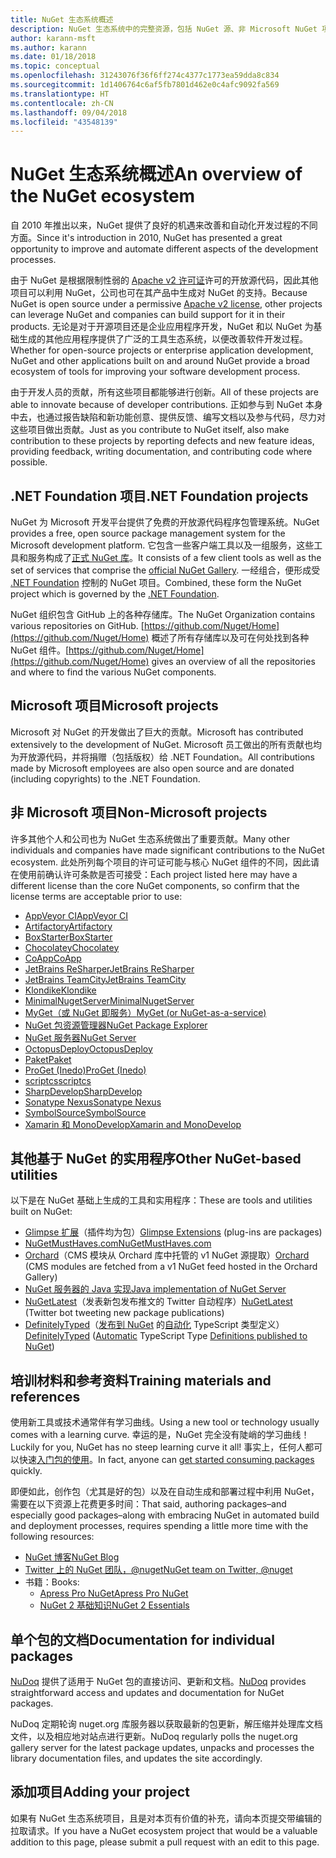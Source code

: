 ```yaml
---
title: NuGet 生态系统概述
description: NuGet 生态系统中的完整资源，包括 NuGet 源、非 Microsoft NuGet 项目、实用程序和培训材料。
author: karann-msft
ms.author: karann
ms.date: 01/18/2018
ms.topic: conceptual
ms.openlocfilehash: 31243076f36f6ff274c4377c1773ea59dda8c834
ms.sourcegitcommit: 1d1406764c6af5fb7801d462e0c4afc9092fa569
ms.translationtype: HT
ms.contentlocale: zh-CN
ms.lasthandoff: 09/04/2018
ms.locfileid: "43548139"
---
```

# <a name="an-overview-of-the-nuget-ecosystem"></a><span data-ttu-id="fdbab-103">NuGet 生态系统概述</span><span class="sxs-lookup"><span data-stu-id="fdbab-103">An overview of the NuGet ecosystem</span></span>

<span data-ttu-id="fdbab-104">自 2010 年推出以来，NuGet 提供了良好的机遇来改善和自动化开发过程的不同方面。</span><span class="sxs-lookup"><span data-stu-id="fdbab-104">Since it's introduction in 2010, NuGet has presented a great opportunity to improve and automate different aspects of the development processes.</span></span>

<span data-ttu-id="fdbab-105">由于 NuGet 是根据限制性弱的 [Apache v2 许可证](http://choosealicense.com/licenses/apache/)许可的开放源代码，因此其他项目可以利用 NuGet，公司也可在其产品中生成对 NuGet 的支持。</span><span class="sxs-lookup"><span data-stu-id="fdbab-105">Because NuGet is open source under a permissive [Apache v2 license](http://choosealicense.com/licenses/apache/), other projects can leverage NuGet and companies can build support for it in their products.</span></span> <span data-ttu-id="fdbab-106">无论是对于开源项目还是企业应用程序开发，NuGet 和以 NuGet 为基础生成的其他应用程序提供了广泛的工具生态系统，以便改善软件开发过程。</span><span class="sxs-lookup"><span data-stu-id="fdbab-106">Whether for open-source projects or enterprise application development, NuGet and other applications built on and around NuGet provide a broad ecosystem of tools for improving your software development process.</span></span>

<span data-ttu-id="fdbab-107">由于开发人员的贡献，所有这些项目都能够进行创新。</span><span class="sxs-lookup"><span data-stu-id="fdbab-107">All of these projects are able to innovate because of developer contributions.</span></span> <span data-ttu-id="fdbab-108">正如参与到 NuGet 本身中去，也通过报告缺陷和新功能创意、提供反馈、编写文档以及参与代码，尽力对这些项目做出贡献。</span><span class="sxs-lookup"><span data-stu-id="fdbab-108">Just as you contribute to NuGet itself, also make contribution to these projects by reporting defects and new feature ideas, providing feedback, writing documentation, and contributing code where possible.</span></span>

## <a name="net-foundation-projects"></a><span data-ttu-id="fdbab-109">.NET Foundation 项目</span><span class="sxs-lookup"><span data-stu-id="fdbab-109">.NET Foundation projects</span></span>

<span data-ttu-id="fdbab-110">NuGet 为 Microsoft 开发平台提供了免费的开放源代码程序包管理系统。</span><span class="sxs-lookup"><span data-stu-id="fdbab-110">NuGet provides a free, open source package management system for the Microsoft development platform.</span></span> <span data-ttu-id="fdbab-111">它包含一些客户端工具以及一组服务，这些工具和服务构成了[正式 NuGet 库](http://www.nuget.org)。</span><span class="sxs-lookup"><span data-stu-id="fdbab-111">It consists of a few client tools as well as the set of services that comprise the [official NuGet Gallery](http://www.nuget.org).</span></span> <span data-ttu-id="fdbab-112">一经组合，便形成受 [.NET Foundation](http://www.dotnetfoundation.org/) 控制的 NuGet 项目。</span><span class="sxs-lookup"><span data-stu-id="fdbab-112">Combined, these form the NuGet project which is governed by the [.NET Foundation](http://www.dotnetfoundation.org/).</span></span>

<span data-ttu-id="fdbab-113">NuGet 组织包含 GitHub 上的各种存储库。</span><span class="sxs-lookup"><span data-stu-id="fdbab-113">The NuGet Organization contains various repositories on GitHub.</span></span> <span data-ttu-id="fdbab-114">[https://github.com/Nuget/Home](https://github.com/Nuget/Home) 概述了所有存储库以及可在何处找到各种 NuGet 组件。</span><span class="sxs-lookup"><span data-stu-id="fdbab-114">[https://github.com/Nuget/Home](https://github.com/Nuget/Home) gives an overview of all the repositories and where to find the various NuGet components.</span></span>

## <a name="microsoft-projects"></a><span data-ttu-id="fdbab-115">Microsoft 项目</span><span class="sxs-lookup"><span data-stu-id="fdbab-115">Microsoft projects</span></span>

<span data-ttu-id="fdbab-116">Microsoft 对 NuGet 的开发做出了巨大的贡献。</span><span class="sxs-lookup"><span data-stu-id="fdbab-116">Microsoft has contributed extensively to the development of NuGet.</span></span> <span data-ttu-id="fdbab-117">Microsoft 员工做出的所有贡献也均为开放源代码，并将捐赠（包括版权）给 .NET Foundation。</span><span class="sxs-lookup"><span data-stu-id="fdbab-117">All contributions made by Microsoft employees are also open source and are donated (including copyrights) to the .NET Foundation.</span></span>

## <a name="non-microsoft-projects"></a><span data-ttu-id="fdbab-118">非 Microsoft 项目</span><span class="sxs-lookup"><span data-stu-id="fdbab-118">Non-Microsoft projects</span></span>

<span data-ttu-id="fdbab-119">许多其他个人和公司也为 NuGet 生态系统做出了重要贡献。</span><span class="sxs-lookup"><span data-stu-id="fdbab-119">Many other individuals and companies have made significant contributions to the NuGet ecosystem.</span></span> <span data-ttu-id="fdbab-120">此处所列每个项目的许可证可能与核心 NuGet 组件的不同，因此请在使用前确认许可条款是否可接受：</span><span class="sxs-lookup"><span data-stu-id="fdbab-120">Each project listed here may have a different license than the core NuGet components, so confirm that the license terms are acceptable prior to use:</span></span>

- [<span data-ttu-id="fdbab-121">AppVeyor CI</span><span class="sxs-lookup"><span data-stu-id="fdbab-121">AppVeyor CI</span></span>](https://www.appveyor.com/)
- [<span data-ttu-id="fdbab-122">Artifactory</span><span class="sxs-lookup"><span data-stu-id="fdbab-122">Artifactory</span></span>](https://www.jfrog.com/artifactory/)
- [<span data-ttu-id="fdbab-123">BoxStarter</span><span class="sxs-lookup"><span data-stu-id="fdbab-123">BoxStarter</span></span>](http://boxstarter.org/)
- [<span data-ttu-id="fdbab-124">Chocolatey</span><span class="sxs-lookup"><span data-stu-id="fdbab-124">Chocolatey</span></span>](https://chocolatey.org/)
- [<span data-ttu-id="fdbab-125">CoApp</span><span class="sxs-lookup"><span data-stu-id="fdbab-125">CoApp</span></span>](http://coapp.org/)
- [<span data-ttu-id="fdbab-126">JetBrains ReSharper</span><span class="sxs-lookup"><span data-stu-id="fdbab-126">JetBrains ReSharper</span></span>](https://resharper-plugins.jetbrains.com/)
- [<span data-ttu-id="fdbab-127">JetBrains TeamCity</span><span class="sxs-lookup"><span data-stu-id="fdbab-127">JetBrains TeamCity</span></span>](https://www.jetbrains.com/teamcity/)
- [<span data-ttu-id="fdbab-128">Klondike</span><span class="sxs-lookup"><span data-stu-id="fdbab-128">Klondike</span></span>](https://github.com/themotleyfool/Klondike)
- [<span data-ttu-id="fdbab-129">MinimalNugetServer</span><span class="sxs-lookup"><span data-stu-id="fdbab-129">MinimalNugetServer</span></span>](https://github.com/TanukiSharp/MinimalNugetServer)
- [<span data-ttu-id="fdbab-130">MyGet（或 NuGet 即服务）</span><span class="sxs-lookup"><span data-stu-id="fdbab-130">MyGet (or NuGet-as-a-service)</span></span>](http://www.myget.org/)
- [<span data-ttu-id="fdbab-131">NuGet 包资源管理器</span><span class="sxs-lookup"><span data-stu-id="fdbab-131">NuGet Package Explorer</span></span>](https://github.com/NuGetPackageExplorer/NuGetPackageExplorer)
- [<span data-ttu-id="fdbab-132">NuGet 服务器</span><span class="sxs-lookup"><span data-stu-id="fdbab-132">NuGet Server</span></span>](http://nugetserver.net/)
- [<span data-ttu-id="fdbab-133">OctopusDeploy</span><span class="sxs-lookup"><span data-stu-id="fdbab-133">OctopusDeploy</span></span>](https://octopus.com/)
- [<span data-ttu-id="fdbab-134">Paket</span><span class="sxs-lookup"><span data-stu-id="fdbab-134">Paket</span></span>](https://fsprojects.github.io/Paket/)
- [<span data-ttu-id="fdbab-135">ProGet (Inedo)</span><span class="sxs-lookup"><span data-stu-id="fdbab-135">ProGet (Inedo)</span></span>](http://inedo.com/proget)
- [<span data-ttu-id="fdbab-136">scriptcs</span><span class="sxs-lookup"><span data-stu-id="fdbab-136">scriptcs</span></span>](http://scriptcs.net/)
- [<span data-ttu-id="fdbab-137">SharpDevelop</span><span class="sxs-lookup"><span data-stu-id="fdbab-137">SharpDevelop</span></span>](http://community.sharpdevelop.net/blogs/mattward/archive/2011/01/23/NuGetSupportInSharpDevelop.aspx)
- [<span data-ttu-id="fdbab-138">Sonatype Nexus</span><span class="sxs-lookup"><span data-stu-id="fdbab-138">Sonatype Nexus</span></span>](http://www.sonatype.com/nexus-repository-sonatype)
- [<span data-ttu-id="fdbab-139">SymbolSource</span><span class="sxs-lookup"><span data-stu-id="fdbab-139">SymbolSource</span></span>](http://www.symbolsource.org/Public)
- [<span data-ttu-id="fdbab-140">Xamarin 和 MonoDevelop</span><span class="sxs-lookup"><span data-stu-id="fdbab-140">Xamarin and MonoDevelop</span></span>](https://github.com/mrward/monodevelop-nuget-addin)

## <a name="other-nuget-based-utilities"></a><span data-ttu-id="fdbab-141">其他基于 NuGet 的实用程序</span><span class="sxs-lookup"><span data-stu-id="fdbab-141">Other NuGet-based utilities</span></span>

<span data-ttu-id="fdbab-142">以下是在 NuGet 基础上生成的工具和实用程序：</span><span class="sxs-lookup"><span data-stu-id="fdbab-142">These are tools and utilities built on NuGet:</span></span>

- <span data-ttu-id="fdbab-143">[Glimpse 扩展](http://getglimpse.com/Packages)（插件均为包）</span><span class="sxs-lookup"><span data-stu-id="fdbab-143">[Glimpse Extensions](http://getglimpse.com/Packages) (plug-ins are packages)</span></span>
- [<span data-ttu-id="fdbab-144">NuGetMustHaves.com</span><span class="sxs-lookup"><span data-stu-id="fdbab-144">NuGetMustHaves.com</span></span>](http://nugetmusthaves.com/)
- <span data-ttu-id="fdbab-145">[Orchard](http://www.orchardproject.net/)（CMS 模块从 Orchard 库中托管的 v1 NuGet 源提取）</span><span class="sxs-lookup"><span data-stu-id="fdbab-145">[Orchard](http://www.orchardproject.net/) (CMS modules are fetched from a v1 NuGet feed hosted in the Orchard Gallery)</span></span>
- [<span data-ttu-id="fdbab-146">NuGet 服务器的 Java 实现</span><span class="sxs-lookup"><span data-stu-id="fdbab-146">Java implementation of NuGet Server</span></span>](http://jonnyzzz.com/blog/2012/03/07/nuget-server-in-pure-java/)
- <span data-ttu-id="fdbab-147">[NuGetLatest](https://twitter.com/NuGetLatest)（发表新包发布推文的 Twitter 自动程序）</span><span class="sxs-lookup"><span data-stu-id="fdbab-147">[NuGetLatest](https://twitter.com/NuGetLatest) (Twitter bot tweeting new package publications)</span></span>
- <span data-ttu-id="fdbab-148">[DefinitelyTyped](http://definitelytyped.org/)（[发布到 NuGet](http://www.nuget.org/packages?q=DefinitelyTyped) 的[自动化](https://github.com/DefinitelyTyped/NugetAutomation/) TypeScript 类型定义）</span><span class="sxs-lookup"><span data-stu-id="fdbab-148">[DefinitelyTyped](http://definitelytyped.org/) ([Automatic](https://github.com/DefinitelyTyped/NugetAutomation/) TypeScript Type [Definitions published to NuGet](http://www.nuget.org/packages?q=DefinitelyTyped))</span></span>

## <a name="training-materials-and-references"></a><span data-ttu-id="fdbab-149">培训材料和参考资料</span><span class="sxs-lookup"><span data-stu-id="fdbab-149">Training materials and references</span></span>

<span data-ttu-id="fdbab-150">使用新工具或技术通常伴有学习曲线。</span><span class="sxs-lookup"><span data-stu-id="fdbab-150">Using a new tool or technology usually comes with a learning curve.</span></span> <span data-ttu-id="fdbab-151">幸运的是，NuGet 完全没有陡峭的学习曲线！</span><span class="sxs-lookup"><span data-stu-id="fdbab-151">Luckily for you, NuGet has no steep learning curve it all!</span></span> <span data-ttu-id="fdbab-152">事实上，任何人都可以快速[入门包的使用](../quickstart/use-a-package.md)。</span><span class="sxs-lookup"><span data-stu-id="fdbab-152">In fact, anyone can [get started consuming packages](../quickstart/use-a-package.md) quickly.</span></span>

<span data-ttu-id="fdbab-153">即便如此，创作包（尤其是好的包）以及在自动生成和部署过程中利用 NuGet，需要在以下资源上花费更多时间：</span><span class="sxs-lookup"><span data-stu-id="fdbab-153">That said, authoring packages–and especially good packages–along with  embracing NuGet in automated build and deployment processes, requires spending a little more time with the following resources:</span></span>

- [<span data-ttu-id="fdbab-154">NuGet 博客</span><span class="sxs-lookup"><span data-stu-id="fdbab-154">NuGet Blog</span></span>](http://blog.nuget.org/)
- [<span data-ttu-id="fdbab-155">Twitter 上的 NuGet 团队，@nuget</span><span class="sxs-lookup"><span data-stu-id="fdbab-155">NuGet team on Twitter, @nuget</span></span>](http://twitter.com/nuget)
- <span data-ttu-id="fdbab-156">书籍：</span><span class="sxs-lookup"><span data-stu-id="fdbab-156">Books:</span></span>
  - [<span data-ttu-id="fdbab-157">Apress Pro NuGet</span><span class="sxs-lookup"><span data-stu-id="fdbab-157">Apress Pro NuGet</span></span>](http://bit.ly/ProNuGet)
  - [<span data-ttu-id="fdbab-158">NuGet 2 基础知识</span><span class="sxs-lookup"><span data-stu-id="fdbab-158">NuGet 2 Essentials</span></span>](http://www.amazon.com/NuGet-2-Essentials-Damir-Arh-ebook/dp/B00GTQD5M4)

## <a name="documentation-for-individual-packages"></a><span data-ttu-id="fdbab-159">单个包的文档</span><span class="sxs-lookup"><span data-stu-id="fdbab-159">Documentation for individual packages</span></span>

<span data-ttu-id="fdbab-160">[NuDoq](http://nudoq.org) 提供了适用于 NuGet 包的直接访问、更新和文档。</span><span class="sxs-lookup"><span data-stu-id="fdbab-160">[NuDoq](http://nudoq.org) provides straightforward access and updates and documentation for NuGet packages.</span></span>

<span data-ttu-id="fdbab-161">NuDoq 定期轮询 nuget.org 库服务器以获取最新的包更新，解压缩并处理库文档文件，以及相应地对站点进行更新。</span><span class="sxs-lookup"><span data-stu-id="fdbab-161">NuDoq regularly polls the nuget.org gallery server for the latest package updates, unpacks and processes the library documentation files, and updates the site accordingly.</span></span>

## <a name="adding-your-project"></a><span data-ttu-id="fdbab-162">添加项目</span><span class="sxs-lookup"><span data-stu-id="fdbab-162">Adding your project</span></span>

<span data-ttu-id="fdbab-163">如果有 NuGet 生态系统项目，且是对本页有价值的补充，请向本页提交带编辑的拉取请求。</span><span class="sxs-lookup"><span data-stu-id="fdbab-163">If you have a NuGet ecosystem project that would be a valuable addition to this page, please  submit a pull request with an edit to this page.</span></span>

